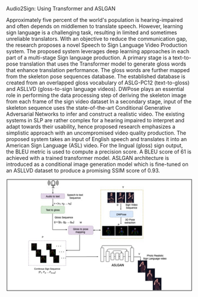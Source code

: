 Audio2Sign: Using Transformer and ASLGAN

Approximately five percent of the world's population is hearing-impaired and often depends on middlemen to translate speech. However, learning sign language is a challenging task, resulting in limited and sometimes unreliable translators. With an objective to reduce the communication gap, the research proposes a novel Speech to Sign Language Video Production system. The proposed system leverages deep learning approaches in each part of a multi-stage Sign language production. A primary stage is a text-to-pose translation that uses the Transformer model to generate gloss words that enhance translation performance. The gloss words are further mapped from the skeleton pose sequences database. The established database is created from an overlapped gloss vocabulary of ASLG-PC12 (text-to-gloss) and ASLLVD (gloss-to-sign language videos). DWPose plays an essential role in performing the data processing step of deriving the skeleton image from each frame of the sign video dataset In a secondary stage, input of the skeleton sequence uses the state-of-the-art Conditional Generative Adversarial Networks to infer and construct a realistic video. The existing systems in SLP are rather complex for a hearing impaired to interpret and adapt towards their usability, hence proposed research emphasizes a simplistic approach with an uncompromised video quality production. The proposed system takes an input of English speech and translates it into an American Sign Language (ASL) video. For the lingual (gloss) sign output, the BLEU metric is used to compute a precision score. A BLEU score of 61 is achieved with a trained transformer model. ASLGAN architecture is introduced as a conditional image generation model which is fine-tuned on an ASLLVD dataset to produce a promising SSIM score of 0.93.

![image](https://github.com/nikithareddyb/audio2sign/blob/main/audio2sign-flowdiagram.png)

